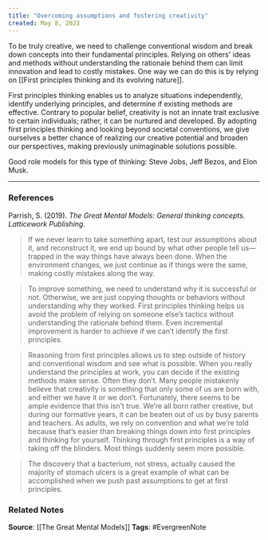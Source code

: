 ```yaml
---
title: "Overcoming assumptions and fostering creativity"
created: May 8, 2023
---
```


To be truly creative, we need to challenge conventional wisdom and break down concepts into their fundamental principles. Relying on others' ideas and methods without understanding the rationale behind them can limit innovation and lead to costly mistakes. One way we can do this is by relying on [[First principles thinking and its evolving nature]]. 

First principles thinking enables us to analyze situations independently, identify underlying principles, and determine if existing methods are effective. Contrary to popular belief, creativity is not an innate trait exclusive to certain individuals; rather, it can be nurtured and developed. By adopting first principles thinking and looking beyond societal conventions, we give ourselves a better chance of realizing our creative potential and broaden our perspectives, making previously unimaginable solutions possible.

Good role models for this type of thinking: Steve Jobs, Jeff Bezos, and Elon Musk. 

---
### References

Parrish, S. (2019). _The Great Mental Models: General thinking concepts. Latticework Publishing_.

>  If we never learn to take something apart, test our assumptions about it, and reconstruct it, we end up bound by what other people tell us—trapped in the way things have always been done. When the environment changes, we just continue as if things were the same, making costly mistakes along the way. 

> To improve something, we need to understand why it is successful or not. Otherwise, we are just copying thoughts or behaviors without understanding why they worked. First principles thinking helps us avoid the problem of relying on someone else’s tactics without understanding the rationale behind them. Even incremental improvement is harder to achieve if we can’t identify the first principles.

> Reasoning from first principles allows us to step outside of history and conventional wisdom and see what is possible. When you really understand the principles at work, you can decide if the existing methods make sense. Often they don’t. Many people mistakenly believe that creativity is something that only some of us are born with, and either we have it or we don’t. Fortunately, there seems to be ample evidence that this isn’t true. We’re all born rather creative, but during our formative years, it can be beaten out of us by busy parents and teachers. As adults, we rely on convention and what we’re told because that’s easier than breaking things down into first principles and thinking for yourself. Thinking through first principles is a way of taking off the blinders. Most things suddenly seem more possible. 

> The discovery that a bacterium, not stress, actually caused the majority of stomach ulcers is a great example of what can be accomplished when we push past assumptions to get at first principles.

### Related Notes
**Source**: [[The Great Mental Models]]
**Tags**: #EvergreenNote